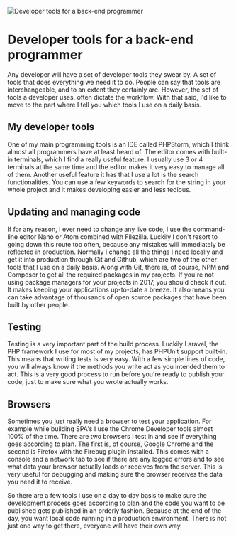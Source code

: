 ![Developer tools for a back-end programmer](/images/articles/hammers.jpg)

# Developer tools for a back-end programmer
Any developer will have a set of developer tools they swear by. A set of tools that does everything we need it to do. People can say that tools are interchangeable, and to an extent they certainly are. However, the set of tools a developer uses, often dictate the workflow. With that said, I'd like to move to the part where I tell you which tools I use on a daily basis.

## My developer tools
One of my main programming tools is an IDE called PHPStorm, which I think almost all programmers have at least heard of. The editor comes with built-in terminals, which I find a really useful feature. I usually use 3 or 4 terminals at the same time and the editor makes it very easy to manage all of them. Another useful feature it has that I use a lot is the search functionalities. You can use a few keywords to search for the string in your whole project and it makes developing easier and less tedious.

## Updating and managing code
If for any reason, I ever need to change any live code, I use the command-line editor Nano or Atom combined with Filezilla. Luckily I don't resort to going down this route too often, because any mistakes will immediately be reflected in production. Normally I change all the things I need locally and get it into production through Git and Github, which are two of the other tools that I use on a daily basis. Along with Git, there is, of course, NPM and Composer to get all the required packages in my projects. If you're not using package managers for your projects in 2017, you should check it out. It makes keeping your applications up-to-date a breeze. It also means you can take advantage of thousands of open source packages that have been built by other people.

## Testing
Testing is a very important part of the build process. Luckily Laravel, the PHP framework I use for most of my projects, has PHPUnit support built-in. This means that writing tests is very easy. With a few simple lines of code, you will always know if the methods you write act as you intended them to act. This is a very good process to run before you're ready to publish your code, just to make sure what you wrote actually works.

## Browsers
Sometimes you just really need a browser to test your application. For example while building SPA's I use the Chrome Developer tools almost 100% of the time. There are two browsers I test in and see if everything goes according to plan. The first is, of course, Google Chrome and the second is Firefox with the Firebug plugin installed. This comes with a console and a network tab to see if there are any logged errors and to see what data your browser actually loads or receives from the server. This is very useful for debugging and making sure the browser receives the data you need it to receive.

So there are a few tools I use on a day to day basis to make sure the development process goes according to plan and the code you want to be published gets published in an orderly fashion. Because at the end of the day, you want local code running in a production environment. There is not just one way to get there, everyone will have their own way.